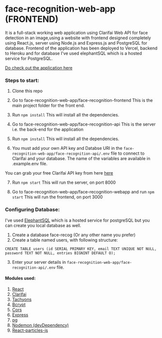 # face-recognition-web-app (FRONTEND)
It is a full-stack working web application using Clarifai Web API for face detection in an image,using a website with frontend designed completely using React.js, server using Node.js and Express.js and PostgreSQL for database. Frontend of the application has been deployed to Vercel, backend to Heroku and for database I've used elephantSQL which is a hosted service for PostgreSQL.

[Do check out the application here](http://face-recognition.jainkunal.me/)

### Steps to start:
1. Clone this repo

2. Go to face-recognition-web-app/face-recognition-frontend
    This is the main project folder for the front end.

3. Run `npm install`
    This will install all the dependencies.

4. Go to face-recognition-web-app/face-recognition-api
    This is the server i.e. the back-end for the application
    
5. Run `npm install`
    This will install all the dependencies.
    
6. You must add your own API key and Databse URI in the `face-recognition-web-app/face-recognition-api/.env` file to connect to Clarifai and your database. The name of the variables are available in .example.env file.

You can grab your free Clarifai API key from here [here](https://www.clarifai.com/)
    
7. Run `npm start`
    This will run the server, on port 8000
    
8. Go to face-recognition-web-app/face-recognition-webapp and run `npm start`
    This will run the frontend, on port 3000
    
### Configuring Database:
I've used [ElephantSQL](https://www.elephantsql.com/) which is a hosted service for postgreSQL but you can create you local database as well.
1. Create a database face-recog (Or any other name you prefer)
2. Create a table named users, with following structure:
```
CREATE TABLE users (id SERIAL PRIMARY KEY, email TEXT UNIQUE NOT NULL, password TEXT NOT NULL, entries BIGNINT DEFAULT O);
```
3. Enter your server details in `face-recognition-web-app/face-recognition-api/.env` file.

#### Modules used:
1. [React](https://www.npmjs.com/package/react)
2. [Clarifai](https://www.npmjs.com/package/clarifai)
3. [Tachyons](https://www.npmjs.com/package/tachyons)
4. [Bcrypt](https://www.npmjs.com/package/bcrypt-nodejs)
5. [Cors](https://www.npmjs.com/package/cors)
6. [Express](https://www.npmjs.com/package/express)
7. [pg](https://www.npmjs.com/package/pg)
8. [Nodemon (devDependency)](https://www.npmjs.com/package/nodemon)
9. [React-particles-js](https://www.npmjs.com/package/react-particles-js)

